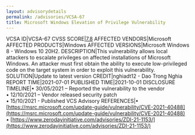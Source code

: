 ```yaml
---
layout: advisorydetails
permalink: /advisories/VCSA-67
title: Microsoft Windows Elevation of Privilege Vulnerability
---
```

VCSA ID|VCSA-67
CVSS SCORE|[7.8](https://nvd.nist.gov/vuln-metrics/cvss/v3-calculator?calculator&version=3.0&vector=(AV:L/AC:L/PR:L/UI:N/S:U/C:H/I:H/A:H/E:U/RL:O/RC:C))
AFFECTED VENDORS|Microsoft
AFFECTED PRODUCTS|Windows
AFFECTED VERSIONS|Microsoft Windows 8 - Windows 10 20H2.
DESCRIPTION|This vulnerability allows local attackers to escalate privileges on affected installations of Microsoft Windows. An attacker must first obtain the ability to execute low-privileged code on the target system in order to exploit this vulnerability.
SOLUTION|Update to latest version
CREDIT|nghiadt12 - Dao Trong Nghia
REPORT TIME|2021-07-01
PUBLISHED TIME|2021-10-01
DISCLOSURE TIMELINE|&#8226; 30/05/2021 – Reported the vulnerability to the vendor<br>&#8226; 12/10/2021 – Vendor released security patch<br>&#8226; 15/10/2021 - Published VCS Advisory
REFERENCES|&#8226; [https://msrc.microsoft.com/update-guide/vulnerability/CVE-2021-40488](https://msrc.microsoft.com/update-guide/vulnerability/CVE-2021-40488)<br>&#8226; [https://www.zerodayinitiative.com/advisories/ZDI-21-1153/](https://www.zerodayinitiative.com/advisories/ZDI-21-1153/)
